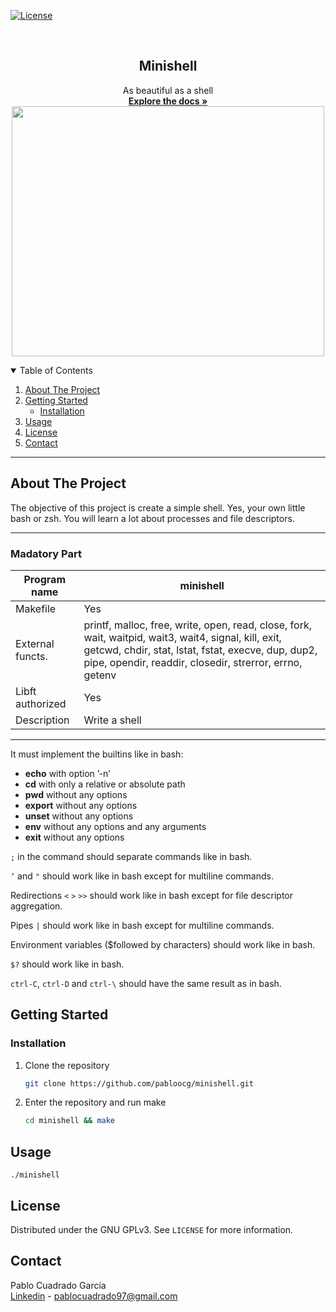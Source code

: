 [![License][license-logo]][license-url]

<br />
<p align="center">
  <h2 align="center">Minishell</h2>

  <p align="center">
    As beautiful as a shell
    <br />
    <a href="https://github.com/pabloocg/minishell/tree/master/srcs"><strong>Explore the docs »</strong></a>
 <br />
 
 
 
 <img src="record.gif" width="500" height="400" />
  </p>
</p>


<!-- TABLE OF CONTENTS -->
<details open="open">
  <summary>Table of Contents</summary>
  <ol>
    <li>
      <a href="#about-the-project">About The Project</a>
    </li>
    <li>
      <a href="#getting-started">Getting Started</a>
      <ul>
        <li><a href="#installation">Installation</a></li>
      </ul>
    </li>
    <li><a href="#usage">Usage</a></li>
    <li><a href="#license">License</a></li>
    <li><a href="#contact">Contact</a></li>
  </ol>
</details>

---

## About The Project

The objective of this project is create a simple shell. Yes, your own little bash or zsh. You will learn a lot about processes and file descriptors.

---

### Madatory Part

| Program name     	| minishell                                                                       	|
|------------------	|-------------------------------------------------------------------------------------	|
| Makefile         	| Yes                                                     	|
| External functs. 	| printf, malloc, free, write, open, read, close, fork, wait, waitpid, wait3, wait4, signal, kill, exit, getcwd, chdir, stat, lstat, fstat, execve, dup, dup2, pipe, opendir, readdir, closedir, strerror, errno, getenv                              	|
| Libft authorized 	| Yes                                                                                 	|
| Description      	| Write a shell	|

---

It must implement the builtins like in bash:

- **echo** with option ’-n’
- **cd** with only a relative or absolute path
- **pwd** without any options
- **export** without any options
- **unset** without any options
- **env** without any options and any arguments
- **exit** without any options

`;` in the command should separate commands like in bash.

`’` and `"` should work like in bash except for multiline commands.

Redirections `<` `>` `>>` should work like in bash except for file descriptor aggregation.

Pipes `|` should work like in bash except for multiline commands.

Environment variables ($followed by characters) should work like in bash.

`$?` should work like in bash.

`ctrl-C`, `ctrl-D` and `ctrl-\` should have the same result as in bash.

## Getting Started

### Installation

1. Clone the repository
    ```sh
    git clone https://github.com/pabloocg/minishell.git
    ```
2. Enter the repository and run make
    ```sh
    cd minishell && make
    ```

## Usage
```
./minishell
```

## License

Distributed under the GNU GPLv3. See `LICENSE` for more information.

## Contact

Pablo Cuadrado García </br>
[Linkedin][linkedin-url] - pablocuadrado97@gmail.com

[license-logo]: https://img.shields.io/cran/l/devtools?style=for-the-badge
[license-url]: https://github.com/pabloocg/minishell/LICENSE
[linkedin-url]: https://linkedin.com/in/pablo-cuadrado97

